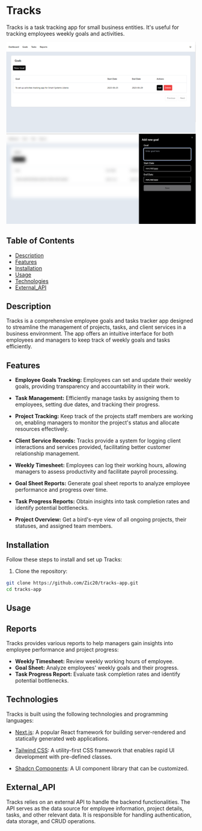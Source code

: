# Tracks

Tracks is a task tracking app for small business entities. It's useful for tracking employees weekly
goals and activities.

![App Screenshot](/images/Screenshot%202023-07-20%20184628.png)
![App Screenshot](/images/Screenshot%202023-07-20%20184646.png)

## Table of Contents

- [Description](#description)
- [Features](#features)
- [Installation](#installation)
- [Usage](#usage)
- [Technologies](#technologies)
- [External_API](#external_api)

## Description

Tracks is a comprehensive employee goals and tasks tracker app designed to streamline the management of projects, tasks, and client services in a business environment. The app offers an intuitive interface for both employees and managers to keep track of weekly goals and tasks efficiently.

## Features

- **Employee Goals Tracking:** Employees can set and update their weekly goals, providing transparency and accountability in their work.

- **Task Management:** Efficiently manage tasks by assigning them to employees, setting due dates, and tracking their progress.

- **Project Tracking:** Keep track of the projects staff members are working on, enabling managers to monitor the project's status and allocate resources effectively.

- **Client Service Records:** Tracks provide a system for logging client interactions and services provided, facilitating better customer relationship management.

- **Weekly Timesheet:** Employees can log their working hours, allowing managers to assess productivity and facilitate payroll processing.

- **Goal Sheet Reports:** Generate goal sheet reports to analyze employee performance and progress over time.

- **Task Progress Reports:** Obtain insights into task completion rates and identify potential bottlenecks.

- **Project Overview:** Get a bird's-eye view of all ongoing projects, their statuses, and assigned team members.

## Installation

Follow these steps to install and set up Tracks:

1. Clone the repository:

```bash
git clone https://github.com/Zic20/tracks-app.git
cd tracks-app

```

## Usage

## Reports

Tracks provides various reports to help managers gain insights into employee performance and project progress:

- **Weekly Timesheet:** Review weekly working hours of employee.
- **Goal Sheet:** Analyze employees' weekly goals and their progress.
- **Task Progress Report:** Evaluate task completion rates and identify potential bottlenecks.

## Technologies

Tracks is built using the following technologies and programming languages:

- [Next.js](https://nextjs.org/): A popular React framework for building server-rendered and statically generated web applications.

- [Tailwind CSS](https://tailwindcss.com/): A utility-first CSS framework that enables rapid UI development with pre-defined classes.

- [Shadcn Components](https://ui.shadcn.com/): A UI component library that can be customized.

## External_API

Tracks relies on an external API to handle the backend functionalities. The API serves as the data source for employee information, project details, tasks, and other relevant data. It is responsible for handling authentication, data storage, and CRUD operations.
